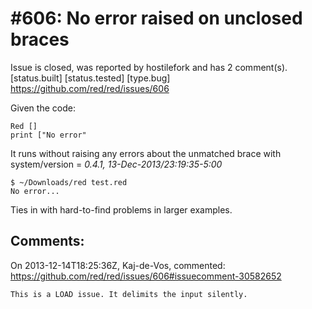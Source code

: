 
#606: No error raised on unclosed braces
================================================================================
Issue is closed, was reported by hostilefork and has 2 comment(s).
[status.built] [status.tested] [type.bug]
<https://github.com/red/red/issues/606>

Given the code:

```
Red []
print ["No error"
```

It runs without raising any errors about the unmatched brace with system/version = _0.4.1, 13-Dec-2013/23:19:35-5:00_

```
$ ~/Downloads/red test.red
No error...
```

Ties in with hard-to-find problems in larger examples.



Comments:
--------------------------------------------------------------------------------

On 2013-12-14T18:25:36Z, Kaj-de-Vos, commented:
<https://github.com/red/red/issues/606#issuecomment-30582652>

    This is a LOAD issue. It delimits the input silently.


